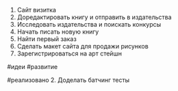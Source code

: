 1. Сайт визитка
3. Доредактировать книгу и отправить в издательства
4. Исследовать издательства и поискать конкурсы
5. Начать писать новую книгу
6. Найти первый заказ
8. Сделать макет сайта для продажи рисунков 
9. Зарегистрироваться на арт стейшн


#идеи #развитие 

#реализовано 
2. Доделать батчинг тесты 